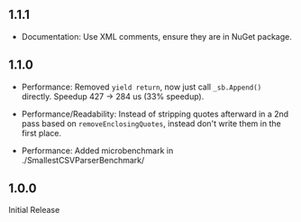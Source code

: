 ## 1.1.1

* Documentation: Use XML comments, ensure they are in NuGet package.

## 1.1.0

* Performance: Removed `yield return`, now just call `_sb.Append()` directly.  Speedup 427 -> 284 us (33% speedup).

* Performance/Readability: Instead of stripping quotes afterward in a 2nd pass based on
  `removeEnclosingQuotes`, instead don't write them in the first place.

* Performance: Added microbenchmark in ./SmallestCSVParserBenchmark/

## 1.0.0

Initial Release
